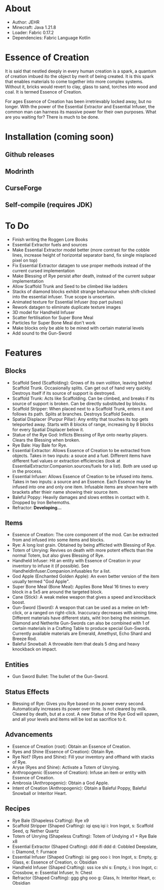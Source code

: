 # About
- Author: JEHR
- Minecraft: Java 1.21.8
- Loader: Fabric 0.17.2
- Dependencies: Fabric Language Kotlin

# Essence of Creation
It is said that nestled deeply in every human creation is a spark, a quantum of creation imbued ito the object by merit of being created. It is this spark that enables materials to come together into more complex systems. Without it, bricks would revert to clay, glass to sand, torches into wood and coal. It is termed Essence of Creation.

For ages Essence of Creation has been irretrievably locked away, but no longer. With the power of the Essential Extractor and Essential Infuser, the common man can harness its massive power for their own purposes. What are you waiting for? There is much to be done.

# Installation (coming soon)
## Github releases
## Modrinth
## CurseForge
## Self-compile (requires JDK)

# To Do
- Finish writing the Roggen Lore Books
- Essential Extractor fuels and sources
- Make Essential Extractor model better (more contrast for the cobble lines, increase height of horizontal separator band, fix single misplaced pixel on top)
- Fix Essential Extractor datagen to use proper methods instead of the current cursed implementation
- Make Blessing of Rye persist after death, instead of the current subpar implementation
- Allow Scaffold Trunk and Seed to be climbed like ladders
- Stacks of diamond blocks exhibit strange behaviour when shift-clicked into the essential infuser. True scope is unscertain.
- Animated texture for Essential Infuser (top part pulses)
- Rework datagen to eliminate duplicate texture images
- 3D model for Handheld Infuser
- Scatter fertilisation for Super Bone Meal
- Particles for Super Bone Meal don't work
- Make blocks only be able to be mined with certain material levels
- Add sound to the Gun-Sword

# Features
## Blocks
- Scaffold Seed (Scaffolding): Grows of its own volition, leaving behind Scaffold Trunk. Occasionally splits. Can get out of hand very quickly. Destroys itself if its source of support is destroyed.
- Scaffold Trunk: Acts like Scaffolding. Can be climbed, and breaks if its source of support is broken. Can be directly substituted by blocks.
- Scaffold Stripper: When placed next to a Scaffold Trunk, enters it and follows its path. Splits at branches. Destroys Scaffold Seeds.
- Spatial Displacer (Purpur Pillar): Any entity that touches its top gets teleported away. Starts with 8 blocks of range, increasing by 8 blocks for every Spatial Displacer below it.
- Statue of the Rye God: Inflicts Blessing of Rye onto nearby players. Clears the Blessing when broken.
- Rye Bale: Hay Bale for Rye.
- Essential Extractor: Allows Essence of Creation to be extracted from objects. Takes in two inputs: a souce and a fuel. Different items have different fuel values or extraction efficiencies (look at EssentialExtractor.Companion.sources/fuels for a list). Both are used up in the process.
- Essential Infuser: Allows Essence of Creation to be infused into items. Takes in two inputs: a source and an Essence. Each Essence may be infused into one and only one item. Infusable items are shown here with brackets after thieir name showing their source item.
- Baleful Poppy: Heavily damages and slows entites in contact with it. Dropped by Iron Behemoths.
- Refractor: **Developing...**
## Items
- Essence of Creation: The core component of the mod. Can be extracted from and infused into some items and blocks.
- Rye: A long lost grain. Obtained by being afflicted with Blessing of Rye.
- Totem of Unrying: Revives on death with more potent effects than the normal Totem, but also gives Blessing of Rye.
- Handheld Infuser: Hit an entity with Essence of Creation in your inventory to infuse it (if possible). See HandheldInfuser.Companion.infusables for a list.
- God Apple (Enchanted Golden Apple): An even better version of the item usually termed "God Apple".
- Super Bone Meal (Bone Meal): Applies Bone Meal 16 times to every block in a 5x5 are around the targeted block.
- Cane (Stick): A weak melee weapon that gives a speed and knockback boost.
- Gun-Sword (Sword): A weapon that can be used as a melee on left-click, or a ranged on right-click. Inaccuracy decreases with aiming time. Different materials have different stats, wiht Iron being the minimum. Diamond and Netherite Gun-Swords can also be combined with 1 of certain materials in a Crafting Table to produce special Gun-Swords. Currently available materials are Emerald, Amethyst, Echo Shard and Breeze Rod.
- Baleful Snowball: A throwable item that deals 5 dmg and heavy knockback on impact.
## Entities
- Gun Sword Bullet: The bullet of the Gun-Sword.
## Status Effects
- Blessing of Rye: Gives you Rye based on its power every second. Automatically increases its power over time. Is not cleared by milk. Cleared by death, but at a cost. A new Statue of the Rye God will spawn, and all your levels and items will be lost as sacrifice to it.
## Advancements
- Essence of Creation (root): Obtain an Essence of Creation.
- Ryes and Shine (Essence of Creation): Obtain Rye.
- Rye Not? (Ryes and Shine): Fill your inventory and offhand with stacks of Rye.
- Aryse (Ryes and Shine): Activate a Totem of Unrying.
- Anthropogenic (Essence of Creation): Infuse an item or entity with Essence of Creation.
- Ambrosia (Anthropogenic): Obtain a God Apple.
- Intent of Creation (Anthropogenic): Obtain a Baleful Poppy, Baleful Snowball or Interitor Heart.
## Recipes
- Rye Bale (Shapeless Crafting): Rye x9 
- Scaffold Stripper (Shaped Crafting):
iqi
qsq
iqi
i: Iron Ingot, s: Scaffold Seed, q: Nether Quartz
- Totem of Unrying (Shapeless Crafting): Totem of Undying x1 + Rye Bale x8
- Essential Extractor (Shaped Crafting):
ddd
ifi
ddd
d: Cobbled Deepslate, i: Diamond, f: Furnace
- Essential Infuser (Shaped Crafting):
isi
geg
ooo
i: Iron Ingot, s: Empty, g: Glass, e: Essence of Creation, o: Obsidian
- Handheld Infuser (Shaped Crafting):
sss
ice
shi
s: Empty, i: Iron Ingot, c: Crossbow, e: Essential Infuser, h: Chest
- Refractor (Shaped Crafting):
ggg
ghg
ooo
g: Glass, h: Interitor Heart, o: Obsidian